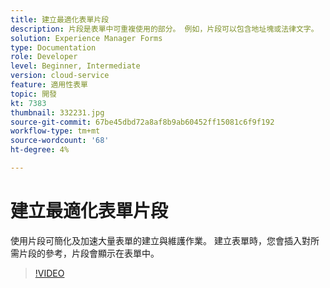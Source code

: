 ```yaml
---
title: 建立最適化表單片段
description: 片段是表單中可重複使用的部分。 例如，片段可以包含地址塊或法律文字。
solution: Experience Manager Forms
type: Documentation
role: Developer
level: Beginner, Intermediate
version: cloud-service
feature: 適用性表單
topic: 開發
kt: 7383
thumbnail: 332231.jpg
source-git-commit: 67be45dbd72a8af8b9ab60452ff15081c6f9f192
workflow-type: tm+mt
source-wordcount: '68'
ht-degree: 4%

---
```



# 建立最適化表單片段

使用片段可簡化及加速大量表單的建立與維護作業。 建立表單時，您會插入對所需片段的參考，片段會顯示在表單中。

>[!VIDEO](https://video.tv.adobe.com/v/332231?quality=12&learn=on)

